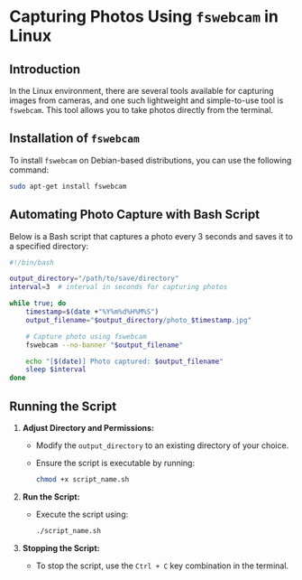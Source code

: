 # Capturing Photos Using `fswebcam` in Linux

## Introduction

In the Linux environment, there are several tools available for capturing images from cameras, and one such lightweight and simple-to-use tool is `fswebcam`. This tool allows you to take photos directly from the terminal.

## Installation of `fswebcam`

To install `fswebcam` on Debian-based distributions, you can use the following command:

```bash
sudo apt-get install fswebcam
```

## Automating Photo Capture with Bash Script

Below is a Bash script that captures a photo every 3 seconds and saves it to a specified directory:

```bash
#!/bin/bash

output_directory="/path/to/save/directory"
interval=3  # interval in seconds for capturing photos

while true; do
    timestamp=$(date +"%Y%m%d%H%M%S")
    output_filename="$output_directory/photo_$timestamp.jpg"

    # Capture photo using fswebcam
    fswebcam --no-banner "$output_filename"

    echo "[$(date)] Photo captured: $output_filename"
    sleep $interval
done
```

## Running the Script

1. **Adjust Directory and Permissions:**

   - Modify the `output_directory` to an existing directory of your choice.
   - Ensure the script is executable by running:

     ```bash
     chmod +x script_name.sh
     ```

2. **Run the Script:**

   - Execute the script using:

     ```bash
     ./script_name.sh
     ```

3. **Stopping the Script:**

   - To stop the script, use the `Ctrl + C` key combination in the terminal.
